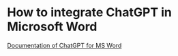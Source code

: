 # How to integrate ChatGPT in Microsoft Word
[Documentation of ChatGPT for MS Word](https://www.listendata.com/2023/11/find-unique-values-in-column-pandas.html)

